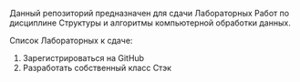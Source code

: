 Данный репозиторий предназначен для сдачи Лабораторных Работ по дисциплине Структуры и алгоритмы компьютерной обработки данных.

Список Лабораторных к сдаче:
1. Зарегистрироваться на GitHub
2. Разработать собственный класс Стэк
